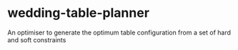 # wedding-table-planner
An optimiser to generate the optimum table configuration from a set of hard and soft constraints
